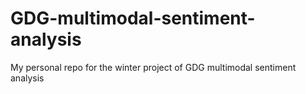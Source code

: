 # GDG-multimodal-sentiment-analysis

My personal repo for the winter project of GDG multimodal sentiment analysis
